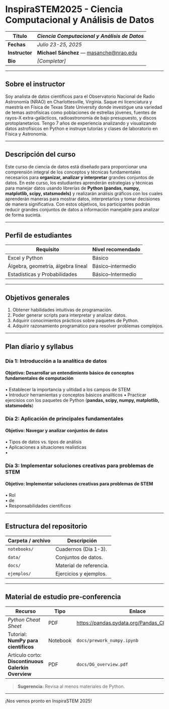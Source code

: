 <!-- README.md -->
# InspiraSTEM2025 - Ciencia Computacional y Análisis de Datos 

| **Título** | *Ciencia Computacional y Análisis de Datos* |
|------------|---------------------------------------------|
| **Fechas** | *Julio 23-25, 2025* |
| **Instructor** | **Michael Sánchez** — masanche@nrao.edu 
| **Bio** | *[Completar]* |

---

## Sobre el instructor  
Soy analista de datos científicos para el Observatorio Nacional de Radio Astronomía (NRAO) en Charlottesville, Virginia. Saque mi licenciatura y maestría en Física de Texas State University donde investigue una variedad de temas astrofísicas como poblaciones de estrellas jóvenes, fuentes de rayos-X extra-galácticos, radioastronomía de bajo presupuesto, y discos protoplanetarios. Tengo 7 años de experiencia analizando y visualizando datos astrofísicos en Python e instruye tutorías y clases de laboratorio en Física y Astronomía. 

---

## Descripción del curso  
Este curso de ciencia de datos está diseñado para proporcionar una comprensión integral de los conceptos y técnicas fundamentales necesarios para **organizar, analizar y interpretar** grandes conjuntos de datos. En este curso, los estudiantes aprenderán estrategias y técnicas para manejar datos usando librerías de **Python (pandas, numpy, matplotlib, scipy, statsmodels)** y realizarán análisis gráficos con los cuales aprenderán maneras para mostrar datos, interpretarlos y tomar decisiones de manera significativa. Con estos objetivos, los participantes podrán reducir grandes conjuntos de datos a información manejable para analizar de forma sucinta.

---

## Perfil de estudiantes  
| Requisito | Nivel recomendado |
|-----------|-------------------|
| Excel y Python | Básico |
| Álgebra, geometría, álgebra lineal | Básico–intermedio |
| Estadísticas y Probabilidades | Básico–Intermedio |

---

## Objetivos generales  
1. Obtener habilidades intuitivas de programación.
2. Poder generar scripts para interpretar y analizar datos.
3. Adquirir conocimientos prácticos sobre paquetes de Python.  
4. Adquirir razonamiento programático para resolver problemas complejos.

---

## Plan diario y syllabus

### Día 1: Introducción a la analítica de datos 
#### Objetivo: Desarrollar un entendimiento básico de conceptos fundamentales de computación
• Establecer la importancia y ulitidad a los campos de STEM<br>
• Introducir herramientas y conceptos básicos analíticos 
• Practicar ejercisios con los paquetes de Python (**pandas, scipy, numpy, matplotlib, statsmodels**)

### Día 2: Aplicación de principales fundamentales
#### Objetivo: Navegar y analizar conjuntos de datos
• Tipos de datos vs. tipos de análisis <br>
• Aplicaciones a situaciones realísticas <br>
•   

### Día 3: Implementar soluciones creativas para problemas de STEM
#### Objetivo: Implementar soluciones creativas para problemas de STEM
• Rol   <br>
•  de <br>
•  Responsabilidades científicos  

---

## Estructura del repositorio  

| Carpeta / archivo | Descripción |
|-------------------|-------------|
| `notebooks/` | Cuadernos (Día 1-3). |
| `data/` | Conjuntos de datos. |
| `docs/` | Material de referencia. |
| `ejemplos/` | Ejercicios y ejemplos. |

---

## Material de estudio pre-conferencia  

| Recurso | Tipo | Enlace |
|---------|------|--------|
| *Python Cheat Sheet* | PDF | <https://pandas.pydata.org/Pandas_Cheat_Sheet.pdf> |
| Tutorial: **NumPy para científicos** | Notebook | `docs/prework_numpy.ipynb` |
| Artículo corto: **Discontinuous Galerkin Overview** | PDF | `docs/DG_overview.pdf` |

> **Sugerencia:** Revisa al menos materiales de Python.

---

¡Nos vemos pronto en InspiraSTEM 2025!

